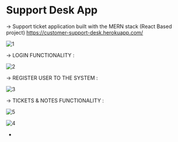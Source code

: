 # Support Desk App 
-> Support ticket application built with the MERN stack (React Based project)
https://customer-support-desk.herokuapp.com/

![1](https://user-images.githubusercontent.com/93463535/175660883-58bbaeb3-e635-4809-a335-e7dce7e7c2cb.png)

-> LOGIN FUNCTIONALITY :

![2](https://user-images.githubusercontent.com/93463535/175660904-dda4556d-438a-48c0-a147-b80182b7932d.png)

-> REGISTER USER TO THE SYSTEM :

![3](https://user-images.githubusercontent.com/93463535/175660916-8f213222-eedb-4e4d-876c-a407217c5700.png)

-> TICKETS & NOTES FUNCTIONALITY :

![5](https://user-images.githubusercontent.com/93463535/175660939-e452037f-0908-497f-b872-70a578473676.png)

![4](https://user-images.githubusercontent.com/93463535/175660929-26b015b9-4e4b-4d23-9559-1ce70f143a5c.png)




-

